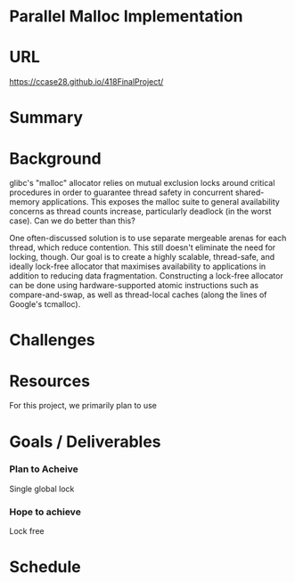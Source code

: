 # Parallel Malloc Implementation

# URL
https://ccase28.github.io/418FinalProject/

# Summary

# Background
glibc's "malloc" allocator relies on mutual exclusion locks around critical procedures in order to guarantee thread safety in concurrent shared-memory applications. This exposes the malloc suite to general availability concerns as thread counts increase, particularly deadlock (in the worst case). Can we do better than this?

One often-discussed solution is to use separate mergeable arenas for each thread, which reduce contention. This still doesn't eliminate the need for locking, though. Our goal is to create a highly scalable, thread-safe, and ideally lock-free allocator that maximises availability to applications in addition to reducing data fragmentation. Constructing a lock-free allocator can be done using hardware-supported atomic instructions such as compare-and-swap, as well as thread-local caches (along the lines of Google's tcmalloc).

# Challenges

# Resources
 For this project, we primarily plan to use 
# Goals / Deliverables
### Plan to Acheive
Single global lock

### Hope to achieve
Lock free

# Schedule
